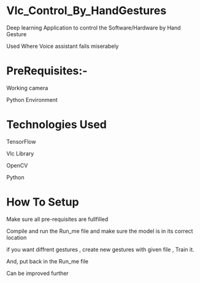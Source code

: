 # Vlc_Control_By_HandGestures

Deep learning Application to control the Software/Hardware by Hand Gesture

Used Where Voice assistant fails miserabely

# PreRequisites:- 

Working camera

Python Environment

# Technologies Used

TensorFlow

Vlc Library

OpenCV

Python

# How To Setup

Make sure all pre-requisites are fullfilled

Compile and run the Run_me file and make sure the model is in its correct location

if you want diffrent gestures , create new gestures with given file , Train it.

And, put back in the Run_me file

Can be improved further
